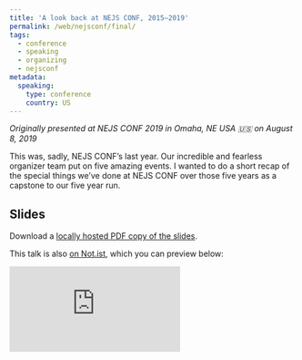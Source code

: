 ```yaml
---
title: 'A look back at NEJS CONF, 2015–2019'
permalink: /web/nejsconf/final/
tags:
  - conference
  - speaking
  - organizing
  - nejsconf
metadata:
  speaking:
    type: conference
    country: US
---
```


_Originally presented at NEJS CONF 2019 in Omaha, NE USA 🇺🇸 on August 8, 2019_

This was, sadly, NEJS CONF’s last year. Our incredible and fearless organizer team put on five amazing events. I wanted to do a short recap of the special things we’ve done at NEJS CONF over those five years as a capstone to our five year run.

<div class="fullwidth"><youtube-lite-player @slug="dqT5sDhNK90" @label="{{ title }}"></youtube-lite-player></div>

## Slides

Download a [locally hosted PDF copy of the slides](/presentations/2019-nejsconf-finale.pdf).

This talk is also [on Not.ist](https://noti.st/zachleat/UZNqr1/nejs-conf-2015-2019), which you can preview below:

<div class="fullwidth"><div class="fluid-width-video-wrapper"><iframe src="https://noti.st/zachleat/UZNqr1/embed" frameborder="0" allowfullscreen></iframe></div></div>

